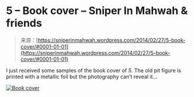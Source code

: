 <!--yml
category: 未分类
date: 2024-05-18 14:23:14
-->

# 5 – Book cover – Sniper In Mahwah & friends

> 来源：[https://sniperinmahwah.wordpress.com/2014/02/27/5-book-cover/#0001-01-01](https://sniperinmahwah.wordpress.com/2014/02/27/5-book-cover/#0001-01-01)

I just received some samples of the book cover of *5*. The old pit figure is printed with a metallic foil but the photography can’t reveal it…

[![Book cover](img/f166b506fa491375a27ceb397294d979.png)](https://sniperinmahwah.wordpress.com/wp-content/uploads/2014/02/20140227_144949.jpg)